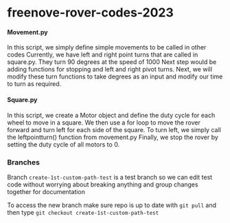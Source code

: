 # freenove-rover-codes-2023

#### Movement.py ####
In this script, we simply define simple movements to be called in other codes
Currently, we have left and right point turns that are called in square.py. They turn 90 degrees at the speed of 1000
Next step would be adding functions for stopping and left and right pivot turns. 
Next, we will modify these turn functions to take degrees as an input and modify our time to turn as required.

#### Square.py #####
In this script, we create a Motor object and define the duty cycle for each wheel to move in a square. 
We then use a for loop to move the rover forward and turn left for each side of the square. 
To turn left, we simply call the leftpointturn() function from movement.py
Finally, we stop the rover by setting the duty cycle of all motors to 0.


### Branches
Branch `create-1st-custom-path-test` is a test branch so we can edit test code without worrying about breaking anything and group changes together for documentation

To access the new branch make sure repo is up to date with `git pull` and then type `git checkout create-1st-custom-path-test`